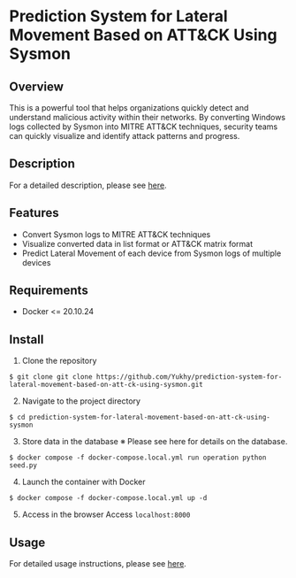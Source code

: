 # Prediction System for Lateral Movement Based on ATT&CK Using Sysmon

## Overview
This is a powerful tool that helps organizations quickly detect and understand malicious activity within their networks. By converting Windows logs collected by Sysmon into MITRE ATT&CK techniques, security teams can quickly visualize and identify attack patterns and progress. 

## Description
For a detailed description, please see [here](https://github.com/Yukhy/Prediction-System-for-Lateral-Movement-based-on-ATT-CK-using-Sysmon/blob/main/docs/description_slide.pdf).

## Features
- Convert Sysmon logs to MITRE ATT&CK techniques
- Visualize converted data in list format or ATT&CK matrix format
- Predict Lateral Movement of each device from Sysmon logs of multiple devices

## Requirements
- Docker <= 20.10.24

## Install
1. Clone the repository
```
$ git clone git clone https://github.com/Yukhy/prediction-system-for-lateral-movement-based-on-att-ck-using-sysmon.git

```

2. Navigate to the project directory
```
$ cd prediction-system-for-lateral-movement-based-on-att-ck-using-sysmon
```
3. Store data in the database
※ Please see here for details on the database.
```
$ docker compose -f docker-compose.local.yml run operation python seed.py
```

4. Launch the container with Docker
```
$ docker compose -f docker-compose.local.yml up -d
```

5. Access in the browser
Access ```localhost:8000```

## Usage
For detailed usage instructions, please see [here](https://github.com/Yukhy/Prediction-System-for-Lateral-Movement-based-on-ATT-CK-using-Sysmon/blob/main/docs/usage.md).
